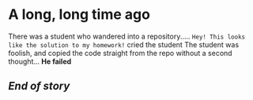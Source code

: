 # A long, long time ago
There was a student who wandered into a repository.....
`Hey! This looks like the solution to my homework!` cried the student
The student was foolish, and copied the code straight from the repo without a second thought...
**He failed**
## *End of story*
